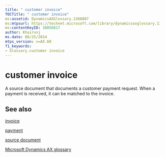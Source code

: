 ```yaml
---
title: " customer invoice"
TOCTitle: " customer invoice"
ms:assetid: DynamicsAXGlossary.1368087
ms:mtpsurl: https://technet.microsoft.com/library/dynamicsaxglossary.1368087(v=AX.60)
ms:contentKeyID: 36056817
author: Khairunj
ms.date: 08/25/2014
mtps_version: v=AX.60
f1_keywords:
- Glossary.customer invoice
---
```


# customer invoice

A source document that documents a customer payment request. When a payment is received, it can be matched to the invoice.

## See also

[invoice](invoice.md)

[payment](payment.md)

[source document](source-document.md)

[Microsoft Dynamics AX glossary](glossary/microsoft-dynamics-ax-glossary.md)

  


